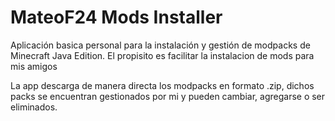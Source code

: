 # MateoF24 Mods Installer

Aplicación basica personal para la instalación y gestión de modpacks de Minecraft Java Edition.
El propisito es facilitar la instalacion de mods para mis amigos

La app descarga de manera directa los modpacks en formato .zip, dichos packs se encuentran gestionados por mi y pueden cambiar, agregarse o ser eliminados.
